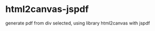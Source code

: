 # html2canvas-jspdf
generate pdf from div selected, using library html2canvas with jspdf

<!-- pdf -->
<script src="https://code.jquery.com/jquery-1.12.4.js"></script>
<script src="https://cdnjs.cloudflare.com/ajax/libs/jspdf/1.3.3/jspdf.min.js"></script>
<script src="https://html2canvas.hertzen.com/dist/html2canvas.js"></script>

<script>
function getPDF() {
        var HTML_Width = $("#cetak").width();
        var HTML_Height = $("#cetak").height();
        var top_left_margin = 15;
        var PDF_Width = HTML_Width + top_left_margin * 2;
        var PDF_Height = PDF_Width * 1.5 + top_left_margin * 2;
        var canvas_image_width = HTML_Width;
        var canvas_image_height = HTML_Height;

        var totalPDFPages = Math.ceil(HTML_Height / PDF_Height) - 1;

        html2canvas($("#cetak")[0], { allowTaint: true }).then(function (
          canvas
        ) {
          canvas.getContext("2d");

          console.log(canvas.height + "  " + canvas.width);

          var imgData = canvas.toDataURL("image/jpeg", 1.0);
          var pdf = new jsPDF("p", "pt", [PDF_Width, PDF_Height]);
          pdf.addImage(
            imgData,
            "JPG",
            top_left_margin,
            top_left_margin,
            canvas_image_width,
            canvas_image_height
          );

          for (var i = 1; i <= totalPDFPages; i++) {
            pdf.addPage(PDF_Width, PDF_Height);
            pdf.addImage(
              imgData,
              "JPG",
              top_left_margin,
              -(PDF_Height * i) + top_left_margin * 4,
              canvas_image_width,
              canvas_image_height
            );
          }

          pdf.save("HTML-Document.pdf");
        });
      }
</script>

